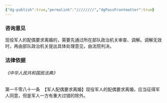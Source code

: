 ```yaml
---
{"dg-publish":true,"permalink":"////////","dgPassFrontmatter":true}
---
```


### 咨询意见
现役军人的配偶要求离婚的，需要先通过所在部队政治机关审查、调解。调解无效时，再由部队政治机关提出具体处理意见，由法院判决。

### 法律依据

###### 《中华人民共和国民法典》
  第一千零八十一条  【军人配偶要求离婚】现役军人的配偶要求离婚，应当征得军人同意，但是军人一方有重大过错的除外。